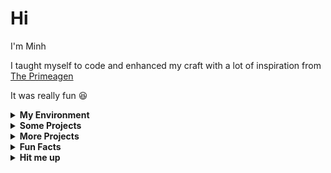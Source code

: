 # Hi

I'm Minh

I taught myself to code and enhanced my craft with a lot of inspiration from
[The Primeagen](https://youtu.be/QIyc6NKS5J0?si=j1C9zStlVkyJXa1O)

It was really fun 😆

<details>
<summary><strong>My Environment</strong></summary>

- Arch
- Nvim
- Ghostty
- Brave
- Obsidian

</details>

<details>
<summary><strong>Some Projects</strong></summary>

- Note: Free tier Backend hosting on Glitch can be really slow
- The code is terrible and buggy, it's been a few months since I've worked at
  it
- But I guarantee that it's the best solution I could create at that specific
  point in time 😆

| Name                | Deploy                                             | Repo                                                                     | Concepts                                                                                                                                                                                                                                  |
| ------------------- | -------------------------------------------------- | ------------------------------------------------------------------------ | ----------------------------------------------------------------------------------------------------------------------------------------------------------------------------------------------------------------------------------------- |
| Dotfiles            | -                                                  | [view](https://github.com/minhhoccode111/dotfiles)                       | `Linux` `Bash` `Git` `Vim` `Tmux` `Kitty` `Alacritty` `Ghostty`                                                                                                                                                                           |
| DSA                 | -                                                  | [view](https://github.com/minhhoccode111/data-structures-and-algorithms) | `DSA`                                                                                                                                                                                                                                     |
| OSTEP               | -                                                  | [wip](https://github.com/minhhoccode111/ostep)                           | `OS`                                                                                                                                                                                                                                      |
| Missing Semester    | -                                                  | [wip](https://github.com/minhhoccode111/missing-semester-mit)            | `Linux`                                                                                                                                                                                                                                   |
| Game Management     | -                                                  | [view](https://github.com/minhhoccode111/game-management)                | `C#` `.NET` `Razor` `SQL Server` `EF Core` `Bootstrap` `Azure`                                                                                                                                                                            |
| Personal Site       | -                                                  | [wip](https://github.com/minhhoccode111/minhhoccode111)                  |                                                                                                                                                                                                                                           |
| CS50x               | -                                                  | [view](https://github.com/minhhoccode111/cs50x)                          | `CS` `DSA`                                                                                                                                                                                                                                |
| Fakebook Messing    | [view](https://fakebookmessing.vercel.app)         | [view](https://github.com/minhhoccode111/fakebook-messing)               | Back: `Express` `Mongo` `Mongoose` `Passport` `JWT` `Rest.nvim` `Glitch` `TDD` `Bun` `Supertest` `Mongodb memory server` <br> Front: `TS` `React` `React Router` `Shadcn` `Tailwind` `Zustand` `React Form` `Zod` `Axios` `Vite` `Vercel` |
| Nvim                | -                                                  | [view](https://github.com/minhhoccode111/nvim)                           | `Nvim` `Lua`                                                                                                                                                                                                                              |
| Messaging App       | [view](https://messagingapptop.vercel.app)         | [view](https://github.com/minhhoccode111/messaging-app)                  | Back: `Express` `Mongo` `Mongoose` `Passport` `JWT` `Postman` `Glitch` `TDD` `Jest` `Supertest` `Mongodb memory server` <br> Front: `React` `React Router` `Tailwind` `Zustand` `Vite` `Vercel`                                           |
| Where's Waldo Front | [view](https://whereswaldotop.vercel.app)          | [view](https://github.com/minhhoccode111/wheres-waldo-front)             | `React` `React Router` `Tailwind` `Vite` `Vercel`                                                                                                                                                                                         |
| Where's Waldo Back  | -                                                  | [view](https://github.com/minhhoccode111/wheres-waldo-back)              | `Express` `Mongo` `Mongoose` `Postman` `Glitch`                                                                                                                                                                                           |
| Members Only        | [view](https://membersonlytop.glitch.me/)          | [view](https://github.com/minhhoccode111/members-only-top)               | `Express` `Mongo` `Mongoose` `Passport` `Pug` `Tailwind` `Glitch`                                                                                                                                                                         |
| Inventory App       | [view](https://inventoryapplicationtop.glitch.me/) | [view](https://github.com/minhhoccode111/inventory-application-top)      | `Express` `Mongo` `Mongoose` `Multer` `Pug` `Tailwind` `Glitch`                                                                                                                                                                           |
| Local Library       | [view](https://locallibrarymdnbe.glitch.me/)       | [view](https://github.com/minhhoccode111/local-library-mdn-be)           | `Express` `Mongo` `Mongoose` `Pug` `Bootstrap` `Glitch`                                                                                                                                                                                   |
| Mini Message Board  | [view](https://minimessageboardtop.glitch.me)      | [view](https://github.com/minhhoccode111/mini-message-board-top)         | `Express` `Pug` `CSS` `Glitch`                                                                                                                                                                                                            |
| Basic Info Site     | -                                                  | [view](https://github.com/minhhoccode111/basic-information-site-top)     | `Node` `HTML`                                                                                                                                                                                                                             |
| Shopping Cart       | [view](https://vaiquyensach.netlify.app/)          | [view](https://github.com/minhhoccode111/shopping-cart-top/)             | `TS` `React` `React Router` `Tailwind` `Quotable-api` `Vite` `Netlify`                                                                                                                                                                    |
| Content Savior      | [view](https://contentsavior.netlify.app/)         | [view](https://github.com/minhhoccode111/content-savior/)                | `React` `React Router` `Tailwind` `Vite` `Netlify`                                                                                                                                                                                        |
| Memory Card         | [view](https://uniquepokemon.netlify.app/)         | [view](https://github.com/minhhoccode111/memory-card-top)                | `React` `Tailwind` `Vite` `Netlify`                                                                                                                                                                                                       |
| CV Application      | [view](https://cvapplicationtop.netlify.app/)      | [view](https://github.com/minhhoccode111/cv-application-top)             | `TS` `React` `Tailwind` `Vite` `Netlify`                                                                                                                                                                                                  |

</details>

<details>
<summary><strong>More Projects</strong></summary>

- Usually foundation projects with HTML, CSS, JS, Webpack

| Name               | Deploy                                                                 | Repo                                                                    | Tech stack and tools                                          |
| ------------------ | ---------------------------------------------------------------------- | ----------------------------------------------------------------------- | ------------------------------------------------------------- |
| Go Practice        | -                                                                      | [view](https://github.com/minhhoccode111/go-practice)                   | `Go`                                                          |
| Dart Exercism      | -                                                                      | [view](https://github.com/minhhoccode111/dart-exercism)                 | `Dart`                                                        |
| CSharp Exercism    | -                                                                      | [view](https://github.com/minhhoccode111/csharp-exercism)               | `C#`                                                          |
| Exercises          | -                                                                      | [view](https://github.com/minhhoccode111/exercises)                     |                                                               |
| Real World Express | -                                                                      | [view](https://github.com/minhhoccode111/0-realworld-back-express)      | `Express` `Mongo` `Mongoose` `JWT` `Rest.nvim`                |
| Homepage           | [view](https://minhhoccode111.github.io/homepage-top/)                 | [view](https://github.com/minhhoccode111/homepage-top)                  | `JS` `HTML` `CSS` `Webpack` `Tailwind` `Gh-pages`             |
| Battleship         | [view](https://minhhoccode111.github.io/battleship-top/)               | [view](https://github.com/minhhoccode111/battleship-top/)               | `JS` `HTML` `CSS` `Webpack` `Gh-pages`                        |
| Knight's Travails  | [view](https://knighttravailstop.netlify.app/)                         | [view](https://github.com/minhhoccode111/operate-algorithms/)           | `React` `Tailwind` `Vite` `Netlify`                           |
| Whether App        | [view](https://weatherapptop.netlify.app/)                             | [view](https://github.com/minhhoccode111/weather-app-top)               | `React` `Tailwind` `Vite` `Giphy-api` `Weather-api` `Netlify` |
| Todo List          | [view](https://minhhoccode111.github.io/todo-list-top/)                | [view](https://github.com/minhhoccode111/todo-list-top/)                | `JS` `HTML` `CSS` `Webpack` `Gh-pages`                        |
| Connect Four Game  | [view](https://minhhoccode111.github.io/connect-four-game-top/)        | [view](https://github.com/minhhoccode111/connect-four-game-top/)        | `JS` `HTML` `CSS` `Webpack` `Gh-pages`                        |
| Restaurant Page    | [view](https://minhhoccode111.github.io/restaurant-page-top/)          | [view](https://github.com/minhhoccode111/restaurant-page-top/)          | `JS` `HTML` `CSS` `Webpack` `Gh-pages`                        |
| Tic Tac Toe        | [view](https://minhhoccode111.github.io/tic-tac-toe-top/)              | [view](https://github.com/minhhoccode111/tic-tac-toe-top/)              | `JS` `HTML` `CSS` `DSA` `Gh-pages`                            |
| Library            | [view](https://librarytop.netlify.app/)                                | [view](https://github.com/minhhoccode111/library-top/)                  | `TS` `React` `React router` `Tailwind` `Vite` `Netlify`       |
| Snake Game         | [view](https://minhhoccode111.github.io/snake-game/)                   | [view](https://github.com/minhhoccode111/snake-game/)                   | `JS` `HTML` `CSS` `Gh-pages`                                  |
| Admin Dashboard    | [view](https://minhhoccode111.github.io/admin-dashboard-top/)          | [view](https://github.com/minhhoccode111/admin-dashboard-top/)          | `JS` `HTML` `CSS` `Gh-pages`                                  |
| Sign Up Page       | [view](https://minhhoccode111.github.io/sign-up-form-top/)             | [view](https://github.com/minhhoccode111/sign-up-form-top/)             | `JS` `HTML` `CSS` `Gh-pages`                                  |
| Calculator         | [view](https://minhhoccode111.github.io/calculator-on-web-top/)        | [view](https://github.com/minhhoccode111/calculator-on-web-top/)        | `JS` `HTML` `CSS` `Gh-pages`                                  |
| Drawing App        | [view](https://minhhoccode111.github.io/etch-a-sketch-top/)            | [view](https://github.com/minhhoccode111/etch-a-sketch-top/)            | `JS` `HTML` `CSS` `Gh-pages`                                  |
| RPS                | [view](https://minhhoccode111.github.io/rock-paper-scissors-game-top/) | [view](https://github.com/minhhoccode111/rock-paper-scissors-game-top/) | `JS` `HTML` `CSS` `Gh-pages`                                  |
| Landing Page       | [view](https://minhhoccode111.github.io/landing-page-top/)             | [view](https://github.com/minhhoccode111/landing-page-top/)             | `HTML` `CSS` `Gh-pages`                                       |
| Recipes Website    | [view](https://minhhoccode111.github.io/recipes-website-top/)          | [view](https://github.com/minhhoccode111/recipes-website-top)           | `JS` `HTML` `CSS` `Webpack` `Tailwind` `Gh-pages`             |

</details>

<details>
<summary><strong>Fun Facts</strong></summary>

- In my free time, I will either:
  - Watch [The Primeagen](https://www.youtube.com/@ThePrimeTimeagen) ([He has been with me the whole journey](https://www.youtube.com/watch?v=96VlfN7ViyE))
  - Or listen to [Ca Hoi Hoang](https://www.youtube.com/@cahoihoang) and [Ngot](https://www.youtube.com/c/Ng%E1%BB%8Dtband) (Sadly, they both disbanded)
  - Or read [Vagabond](https://drive.google.com/drive/u/0/folders/1o7A4S189u5SZyDmnbok3sN9rvu3q39me) and Berserk
  - Or watch HxH and Haikyuu!!

</details>

<details>
<summary><strong>Hit me up</strong></summary>

- Gmail: minhhoccode111@gmail.com
- [Personal Site](https://minhhoccode111.github.io/minhhoccode111/)
- [Exercism](https://exercism.org/profiles/minhhoccode111)
- [LinkedIn](https://github.com/minhhoccode111)
- [Facebook](https://github.com/minhhoccode111)

</details>
